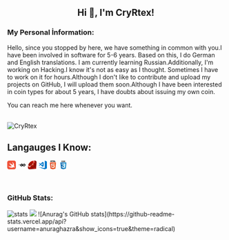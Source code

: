<h2 align="center">Hi 👋, I'm CryRtex!</h2>

<h3>My Personal İnformation:</h3>
<p align="left">
<a>Hello, since you stopped by here, we have something in common with you.I have been involved in software for 5-6 years. Based on this, I do German and English translations.
I am currently learning Russian.Additionally, I'm working on Hacking.I know it's not as easy as I thought. Sometimes I have to work on it for hours.Although I don't like to contribute and upload my projects on GitHub, I will upload them soon.Although I have been interested in coin types for about 5 years, I have doubts about issuing my own coin.



You can reach me here whenever you want.

 </a>
</br>
<img src="https://komarev.com/ghpvc/?username=CryRtex&color=dc143c&label=Ziyaretçi&color=6182e1" alt="CryRtex"/>


## Langauges I Know:

<code><img height="20" src="https://raw.githubusercontent.com/github/explore/80688e429a7d4ef2fca1e82350fe8e3517d3494d/topics/swift/swift.png"></code>
<code><img height="20" src="https://raw.githubusercontent.com/github/explore/80688e429a7d4ef2fca1e82350fe8e3517d3494d/topics/go/go.png"></code>
<code><img height="20" src="https://raw.githubusercontent.com/github/explore/80688e429a7d4ef2fca1e82350fe8e3517d3494d/topics/ruby/ruby.png"></code>
<code><img height="20" src="https://raw.githubusercontent.com/github/explore/80688e429a7d4ef2fca1e82350fe8e3517d3494d/topics/visual-studio-code/visual-studio-code.png"></code>
<code><img height="20" src="https://raw.githubusercontent.com/github/explore/80688e429a7d4ef2fca1e82350fe8e3517d3494d/topics/html/html.png"></code>
<code><img height="20" src="https://raw.githubusercontent.com/github/explore/80688e429a7d4ef2fca1e82350fe8e3517d3494d/topics/css/css.png"></code>



</br>
<h3 align="left">GitHub Stats:</h3>
<p align="left">
   <img src="https://github-readme-stats.vercel.app/api?username=CryRtex&count_private=true&show_icons=true&theme=radical" width="%100" height="150px" alt="stats" />
   <img src="https://github-readme-stats.vercel.app/api/top-langs/?username=CryRtex&layout=compact&theme=radical=true" />
   ![Anurag's GitHub stats](https://github-readme-stats.vercel.app/api?username=anuraghazra&show_icons=true&theme=radical)

